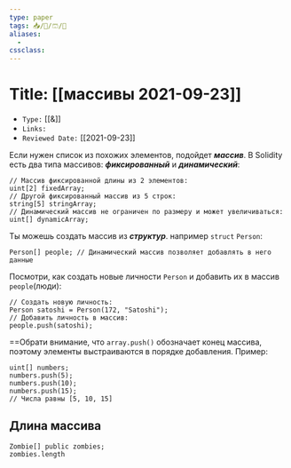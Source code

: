 ```yaml
---
type: paper
tags: 📥️/📜️/🩳/🗿
aliases:
  - 
cssclass: 
---
```




# Title: **[[массивы 2021-09-23]]**
- `Type:` [[&]]
- `Links:`
- `Reviewed Date:` [[2021-09-23]]


Если нужен список из похожих элементов, подойдет **_массив_**. В Solidity есть два типа массивов: **_фиксированный_** и **_динамический_**:

```
// Массив фиксированной длины из 2 элементов: 
uint[2] fixedArray; 
// Другой фиксированный массив из 5 строк: 
string[5] stringArray; 
// Динамический массив не ограничен по размеру и может увеличиваться:
uint[] dynamicArray;
```
Ты можешь создать массив из **_структур_**. например `struct` `Person`:

```
Person[] people; // Динамический массив позволяет добавлять в него данные
```


Посмотри, как создать новые личности `Person` и добавить их в массив `people`(люди):

```
// Создать новую личность: 
Person satoshi = Person(172, "Satoshi"); 
// Добавить личность в массив: 
people.push(satoshi);
```

==Обрати внимание, что `array.push()` обозначает конец массива, поэтому элементы выстраиваются в порядке добавления. Пример:

```
uint[] numbers;
numbers.push(5);
numbers.push(10);
numbers.push(15);
// Числа равны [5, 10, 15]
```

## Длина массива

```
Zombie[] public zombies;
zombies.length
```
